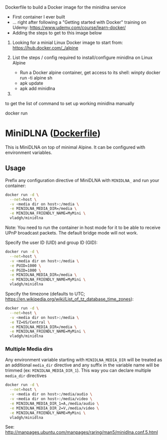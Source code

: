 Dockerfile to build a Docker image for the minidlna service


- First container I ever built
- ... right after following a "Getting started with Docker" training on Udemy: https://www.udemy.com/course/learn-docker/
- Adding the steps to get to this image below

1. Looking for a minial Linux Docker image to start from: https://hub.docker.com/_/alpine
2. List the steps / config required to install/configure minidlna on Linux Alpine
    - Run a Docker alpine container, get access to its shell: winpty docker run -ti alpine sh
    - apk update
    - apk add minidlna

3.
to get the list of command to set up working minidlna manually

docker run


# MiniDLNA ([Dockerfile](Dockerfile))

This is MiniDLNA on top of minimal Alpine.
It can be configured with environment variables.

## Usage

Prefix any configuration directive of MiniDLNA with `MINIDLNA_`
and run your container:

```sh
docker run -d \
  --net=host \
  -v <media dir on host>:/media \
  -e MINIDLNA_MEDIA_DIR=/media \
  -e MINIDLNA_FRIENDLY_NAME=MyMini \
  vladgh/minidlna
```

Note: You need to run the container in host mode for it to be able to receive UPnP broadcast packets. The default bridge mode will not work.

Specify the user ID (UID) and group ID (GID):

```sh
docker run -d \
  --net=host \
  -v <media dir on host>:/media \
  -e PUID=1000 \
  -e PGID=1000 \
  -e MINIDLNA_MEDIA_DIR=/media \
  -e MINIDLNA_FRIENDLY_NAME=MyMini \
  vladgh/minidlna
```

Specify the timezone (defaults to UTC; <https://en.wikipedia.org/wiki/List_of_tz_database_time_zones>):

```sh
docker run -d \
  --net=host \
  -v <media dir on host>:/media \
  -e TZ=US/Central \
  -e MINIDLNA_MEDIA_DIR=/media \
  -e MINIDLNA_FRIENDLY_NAME=MyMini \
  vladgh/minidlna
```

### Multiple Media dirs

Any environment variable starting with `MINIDLNA_MEDIA_DIR` will be treated as
an additional `media_dir` directive and any suffix in the variable name will
be trimmed (ex: `MINIDLNA_MEDIA_DIR_1`). This way you can declare multiple
`media_dir` directives

```sh
docker run -d \
  --net=host \
  -v <media dir on host>:/media/audio \
  -v <media dir on host>:/media/video \
  -e MINIDLNA_MEDIA_DIR_1=A,/media/audio \
  -e MINIDLNA_MEDIA_DIR_2=V,/media/video \
  -e MINIDLNA_FRIENDLY_NAME=MyMini \
  vladgh/minidlna
```

See: <http://manpages.ubuntu.com/manpages/raring/man5/minidlna.conf.5.html>